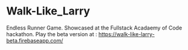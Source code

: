 # Walk-Like_Larry

Endless Runner Game.
Showcased at the Fullstack Acadaemy of Code hackathon.
Play the beta version at : https://walk-like-larry-beta.firebaseapp.com/
